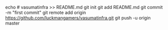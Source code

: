 echo # vasumatinfra >> README.md
git init
git add README.md
git commit -m "first commit"
git remote add origin https://github.com/luckmangamers/vasumatinfra.git
git push -u origin master
